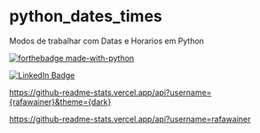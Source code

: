 # python_dates_times
Modos de trabalhar com Datas e Horarios em Python

[![forthebadge made-with-python](http://ForTheBadge.com/images/badges/made-with-python.svg)](https://www.python.org/)

[![LinkedIn Badge](https://img.shields.io/badge/LinkedIn-Profile-informational?style=flat&logo=linkedin&logoColor=white&color=0D76A8)](https://www.linkedin.com/in/rafawainer/)

https://github-readme-stats.vercel.app/api?username={rafawainer}&theme={dark}

https://github-readme-stats.vercel.app/api?username=rafawainer
